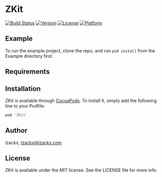 # ZKit

[![Build Status](https://github.com/lzackx/ZKit/actions/workflows/ci.yml/badge.svg)](https://github.com/lzackx/ZKit/actions)
[![Version](https://img.shields.io/cocoapods/v/ZKit.svg?style=flat)](https://cocoapods.org/pods/ZKit)
[![License](https://img.shields.io/cocoapods/l/ZKit.svg?style=flat)](https://cocoapods.org/pods/ZKit)
[![Platform](https://img.shields.io/cocoapods/p/ZKit.svg?style=flat)](https://cocoapods.org/pods/ZKit)

## Example

To run the example project, clone the repo, and run `pod install` from the Example directory first.

## Requirements

## Installation

ZKit is available through [CocoaPods](https://cocoapods.org). To install
it, simply add the following line to your Podfile:

```ruby
pod 'ZKit'
```

## Author

lzackx, lzackx@lzackx.com

## License

ZKit is available under the MIT license. See the LICENSE file for more info.
